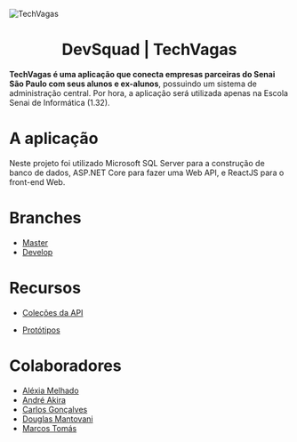![TechVagas](https://cdn.discordapp.com/attachments/744972164683530392/756149088046809098/Screenshot_2020-09-17_Apresentacao_do_PowerPoint_-_Apresentacao_API_BD_pdf.png "DevSquad | TechVagas")

<h1 align="center">
DevSquad | TechVagas
</h1>


**TechVagas é uma aplicação que conecta empresas parceiras do Senai São Paulo com seus alunos e ex-alunos**, possuindo um sistema de administração central. Por hora, a aplicação será utilizada apenas na Escola Senai de Informática (1.32).

# A aplicação
Neste projeto foi utilizado Microsoft SQL Server para a construção de banco de dados, ASP.NET Core para fazer uma Web API, e ReactJS para
o front-end Web. 

# Branches 

* [Master](https://github.com/CBGoncalves/senai-3s2020-t3-DevSquad "Master")
* [Develop](https://github.com/CBGoncalves/senai-3s2020-t3-DevSquad/tree/develop "Develop")

# Recursos

* [Coleções da API](https://devsquads.postman.co/collections/10424732-01242ba0-648d-4a19-b7da-5665798ea7c8?version=latest&workspace=203e9389-078b-4a9e-970a-43dc12a77b3e "Testes do Postman")

* [Protótipos](https://www.figma.com/file/xJuQEfn369JbCukI7in3mV/TechVagas?node-id=0%3A1 "Protótipos das telas de alta e baixa fideldade no Figma")


# Colaboradores

* [Aléxia Melhado](https://github.com/alexiamelhado18 "Aléxia Melhado")
* [André Akira](https://github.com/DevAndreAkira "André Akira")
* [Carlos Gonçalves](https://github.com/CBGoncalves "Carlos Gonçalves")
* [Douglas Mantovani](https://github.com/Douglasmantovani "Douglas Mantovani")
* [Marcos Tomás](https://github.com/marcostomas "Marcos Tomás")

